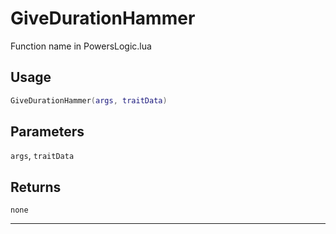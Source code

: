# GiveDurationHammer
Function name in PowersLogic.lua
## Usage
```lua
GiveDurationHammer(args, traitData)
```
## Parameters
`args`, `traitData`
## Returns
`none`

---